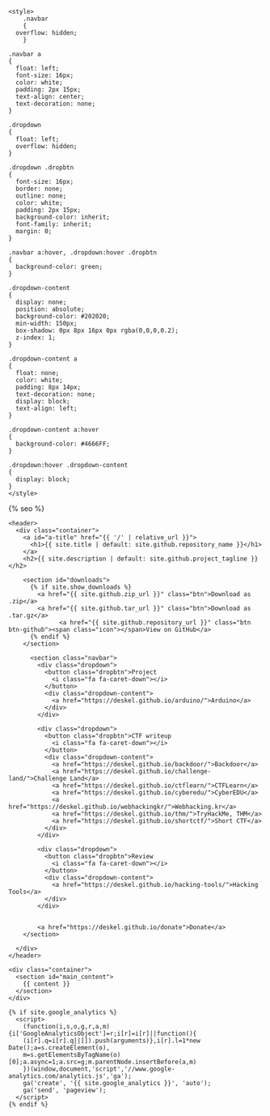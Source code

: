 <html lang="{{ site.lang | default: "en-US" }}">
  <head>
    <meta charset='utf-8'>
    <meta http-equiv="X-UA-Compatible" content="IE=edge">
    <meta name="viewport" content="width=device-width, initial-scale=1">
    <link rel="stylesheet" href="{{ '/assets/css/style.css?v=' | append: site.github.build_revision | relative_url }}">
	<link rel="stylesheet" href="https://cdnjs.cloudflare.com/ajax/libs/font-awesome/5.11.2/css/all.css">

	<style>
		.navbar
		{
      overflow: hidden;
		}

    .navbar a
    {
      float: left;
      font-size: 16px;
      color: white;
      padding: 2px 15px;
      text-align: center;
      text-decoration: none;
    }

    .dropdown
    {
      float: left;
      overflow: hidden;
    }

    .dropdown .dropbtn
    {
      font-size: 16px;
      border: none;
      outline: none;
      color: white;
      padding: 2px 15px;
      background-color: inherit;
      font-family: inherit;
      margin: 0;
    }

    .navbar a:hover, .dropdown:hover .dropbtn
    {
      background-color: green;
    }

    .dropdown-content
    {
      display: none;
      position: absolute;
      background-color: #202020;
      min-width: 150px;
      box-shadow: 0px 8px 16px 0px rgba(0,0,0,0.2);
      z-index: 1;
    }

    .dropdown-content a
    {
      float: none;
      color: white;
      padding: 8px 14px;
      text-decoration: none;
      display: block;
      text-align: left;
    }

    .dropdown-content a:hover
    {
      background-color: #4666FF;
    }

    .dropdown:hover .dropdown-content
    {
      display: block;
    }
	</style>

{% seo %}
  </head>

  <body>

    <header>
      <div class="container">
        <a id="a-title" href="{{ '/' | relative_url }}">
          <h1>{{ site.title | default: site.github.repository_name }}</h1>
        </a>
        <h2>{{ site.description | default: site.github.project_tagline }}</h2>

        <section id="downloads">
          {% if site.show_downloads %}
            <a href="{{ site.github.zip_url }}" class="btn">Download as .zip</a>
            <a href="{{ site.github.tar_url }}" class="btn">Download as .tar.gz</a>
			      <a href="{{ site.github.repository_url }}" class="btn btn-github"><span class="icon"></span>View on GitHub</a>
          {% endif %}
        </section>

          <section class="navbar">
            <div class="dropdown">
              <button class="dropbtn">Project
                <i class="fa fa-caret-down"></i>
              </button>
              <div class="dropdown-content">
                <a href="https://deskel.github.io/arduino/">Arduino</a>
              </div>
            </div>

            <div class="dropdown">
              <button class="dropbtn">CTF writeup
                <i class="fa fa-caret-down"></i>
              </button>
              <div class="dropdown-content">
                <a href="https://deskel.github.io/backdoor/">Backdoor</a>
                <a href="https://deskel.github.io/challenge-land/">Challenge Land</a>
                <a href="https://deskel.github.io/ctflearn/">CTFLearn</a>
                <a href="https://deskel.github.io/cyberedu/">CyberEDU</a>
                <a href="https://deskel.github.io/webhackingkr/">Webhacking.kr</a>
                <a href="https://deskel.github.io/thm/">TryHackMe, THM</a>
                <a href="https://deskel.github.io/shortctf/">Short CTF</a>
              </div>
            </div>

            <div class="dropdown">
              <button class="dropbtn">Review
                <i class="fa fa-caret-down"></i>
              </button>
              <div class="dropdown-content">
                <a href="https://deskel.github.io/hacking-tools/">Hacking Tools</a>
              </div>
            </div>


            <a href="https://deskel.github.io/donate">Donate</a>
        </section>

      </div>
    </header>

    <div class="container">
      <section id="main_content">
        {{ content }}
      </section>
    </div>

    {% if site.google_analytics %}
      <script>
        (function(i,s,o,g,r,a,m){i['GoogleAnalyticsObject']=r;i[r]=i[r]||function(){
        (i[r].q=i[r].q||[]).push(arguments)},i[r].l=1*new Date();a=s.createElement(o),
        m=s.getElementsByTagName(o)[0];a.async=1;a.src=g;m.parentNode.insertBefore(a,m)
        })(window,document,'script','//www.google-analytics.com/analytics.js','ga');
        ga('create', '{{ site.google_analytics }}', 'auto');
        ga('send', 'pageview');
      </script>
    {% endif %}
  </body>
</html>
